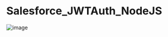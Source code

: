 # Salesforce_JWTAuth_NodeJS

![image](https://user-images.githubusercontent.com/41301282/203025767-0234d0c5-089b-424d-9a7d-32292791f5e9.png)
